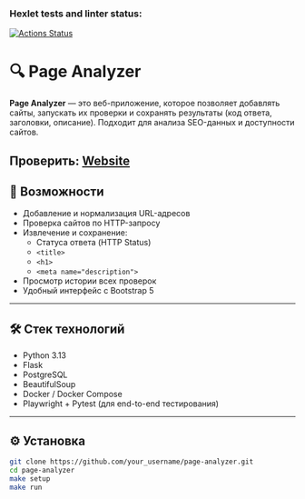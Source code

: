 ### Hexlet tests and linter status:
[![Actions Status](https://github.com/D4rkli/python-project-83/actions/workflows/hexlet-check.yml/badge.svg)](https://github.com/D4rkli/python-project-83/actions)

# 🔍 Page Analyzer

**Page Analyzer** — это веб-приложение, которое позволяет добавлять сайты, запускать их проверки и сохранять результаты (код ответа, заголовки, описание). Подходит для анализа SEO-данных и доступности сайтов.

## Проверить: [Website](https://python-project-83-s5yf.onrender.com/)

## 🚀 Возможности
- Добавление и нормализация URL-адресов
- Проверка сайтов по HTTP-запросу
- Извлечение и сохранение:
  - Статуса ответа (HTTP Status)
  - `<title>`
  - `<h1>`
  - `<meta name="description">`
- Просмотр истории всех проверок
- Удобный интерфейс с Bootstrap 5

---

## 🛠 Стек технологий

- Python 3.13
- Flask
- PostgreSQL
- BeautifulSoup
- Docker / Docker Compose
- Playwright + Pytest (для end-to-end тестирования)

---

## ⚙️ Установка

```bash
git clone https://github.com/your_username/page-analyzer.git
cd page-analyzer
make setup
make run
